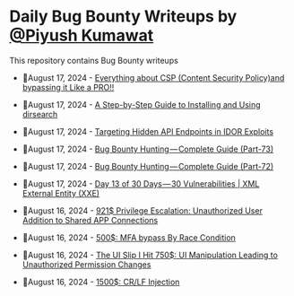 # Daily Bug Bounty Writeups by [@Piyush Kumawat](https://twitter.com/piyush_supiy) 
This repository contains Bug Bounty writeups

<!-- BLOG-POST-LIST:START -->
 - 💯August 17, 2024 - [Everything about CSP &lpar;Content Security Policy&rpar;and bypassing it Like a PRO!!](https://shauryasharma05.medium.com/everything-about-csp-content-security-policy-and-bypassing-it-like-a-pro-290d3b06b721?source=rss------bug_bounty-5) 

 - 💯August 17, 2024 - [A Step-by-Step Guide to Installing and Using dirsearch](https://medium.com/@sherlock297/a-step-by-step-guide-to-installing-and-using-dirsearch-7833d9dbe6c3?source=rss------bug_bounty-5) 

 - 💯August 17, 2024 - [Targeting Hidden API Endpoints in IDOR Exploits](https://systemweakness.com/targeting-hidden-api-endpoints-in-idor-exploits-269b6ae0f16e?source=rss------bug_bounty-5) 

 - 💯August 17, 2024 - [Bug Bounty Hunting — Complete Guide &lpar;Part-73&rpar;](https://medium.com/@rafid19/bug-bounty-hunting-complete-guide-part-73-210a9520bff3?source=rss------bug_bounty-5) 

 - 💯August 17, 2024 - [Bug Bounty Hunting — Complete Guide &lpar;Part-72&rpar;](https://medium.com/@rafid19/bug-bounty-hunting-complete-guide-part-72-a2bf155d3162?source=rss------bug_bounty-5) 

 - 💯August 17, 2024 - [Day 13 of 30 Days — 30 Vulnerabilities | XML External Entity &lpar;XXE&rpar;](https://medium.com/@kumawatabhijeet2002/day-13-of-30-days-30-vulnerabilities-xml-external-entity-xxe-93118ac3a167?source=rss------bug_bounty-5) 

 - 💯August 16, 2024 - [921$ Privilege Escalation: Unauthorized User Addition to Shared APP Connections](https://medium.com/@bilalresearcher/921-privilege-escalation-unauthorized-user-addition-to-shared-app-connections-681d807ccd1e?source=rss------bug_bounty-5) 

 - 💯August 16, 2024 - [500$: MFA bypass By Race Condition](https://medium.com/@bilalresearcher/500-mfa-bypass-by-race-condition-8952b6718b89?source=rss------bug_bounty-5) 

 - 💯August 16, 2024 - [The UI Slip I Hit 750$: UI Manipulation Leading to Unauthorized Permission Changes](https://medium.com/@bilalresearcher/the-ui-slip-i-hit-750-ui-manipulation-leading-to-unauthorized-permission-changes-23c544918111?source=rss------bug_bounty-5) 

 - 💯August 16, 2024 - [1500$: CR/LF Injection](https://medium.com/@bilalresearcher/1500-cr-lf-injection-09b7ae3cfaef?source=rss------bug_bounty-5) 
<!-- BLOG-POST-LIST:END -->
